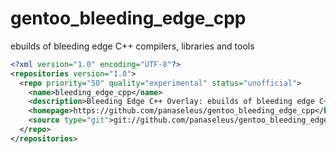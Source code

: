 gentoo_bleeding_edge_cpp
========================

ebuilds of bleeding edge C++ compilers, libraries and tools

```XML
<?xml version="1.0" encoding="UTF-8"?>
<repositories version="1.0">
  <repo priority="50" quality="experimental" status="unofficial">
    <name>bleeding_edge_cpp</name>
    <description>Bleeding Edge C++ Overlay: ebuilds of bleeding edge C++ compilers, libraries and tools</description>
    <homepage>https://github.com/panaseleus/gentoo_bleeding_edge_cpp</homepage>
    <source type="git">git://github.com/panaseleus/gentoo_bleeding_edge_cpp.git</source>
  </repo>
</repositories>
```
